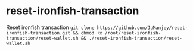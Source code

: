 # reset-ironfish-transaction
Reset ironfish transaction
`git clone https://github.com/JuManjey/reset-ironfish-transaction.git && chmod +x /root/reset-ironfish-transaction/reset-wallet.sh && ./reset-ironfish-transaction/reset-wallet.sh`
